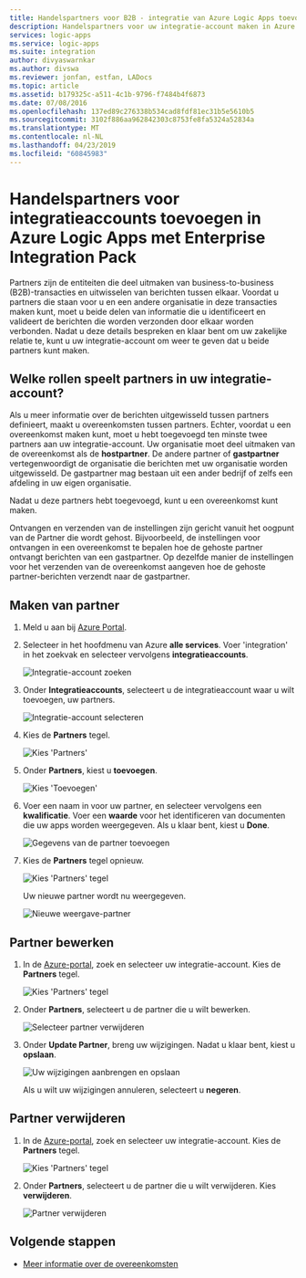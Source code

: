 ```yaml
---
title: Handelspartners voor B2B - integratie van Azure Logic Apps toevoegen | Microsoft Docs
description: Handelspartners voor uw integratie-account maken in Azure Logic Apps met Enterprise Integration Pack
services: logic-apps
ms.service: logic-apps
ms.suite: integration
author: divyaswarnkar
ms.author: divswa
ms.reviewer: jonfan, estfan, LADocs
ms.topic: article
ms.assetid: b179325c-a511-4c1b-9796-f7484b4f6873
ms.date: 07/08/2016
ms.openlocfilehash: 137ed89c276338b534cad8fdf81ec31b5e5610b5
ms.sourcegitcommit: 3102f886aa962842303c8753fe8fa5324a52834a
ms.translationtype: MT
ms.contentlocale: nl-NL
ms.lasthandoff: 04/23/2019
ms.locfileid: "60845983"
---
```

# <a name="add-trading-partners-for-integration-accounts-in-azure-logic-apps-with-enterprise-integration-pack"></a>Handelspartners voor integratieaccounts toevoegen in Azure Logic Apps met Enterprise Integration Pack

Partners zijn de entiteiten die deel uitmaken van business-to-business (B2B)-transacties en uitwisselen van berichten tussen elkaar. Voordat u partners die staan voor u en een andere organisatie in deze transacties maken kunt, moet u beide delen van informatie die u identificeert en valideert de berichten die worden verzonden door elkaar worden verbonden. Nadat u deze details bespreken en klaar bent om uw zakelijke relatie te, kunt u uw integratie-account om weer te geven dat u beide partners kunt maken.

## <a name="what-roles-do-partners-play-in-your-integration-account"></a>Welke rollen speelt partners in uw integratie-account?

Als u meer informatie over de berichten uitgewisseld tussen partners definieert, maakt u overeenkomsten tussen partners. Echter, voordat u een overeenkomst maken kunt, moet u hebt toegevoegd ten minste twee partners aan uw integratie-account. Uw organisatie moet deel uitmaken van de overeenkomst als de **hostpartner**. De andere partner of **gastpartner** vertegenwoordigt de organisatie die berichten met uw organisatie worden uitgewisseld. De gastpartner mag bestaan uit een ander bedrijf of zelfs een afdeling in uw eigen organisatie.

Nadat u deze partners hebt toegevoegd, kunt u een overeenkomst kunt maken.

Ontvangen en verzenden van de instellingen zijn gericht vanuit het oogpunt van de Partner die wordt gehost. Bijvoorbeeld, de instellingen voor ontvangen in een overeenkomst te bepalen hoe de gehoste partner ontvangt berichten van een gastpartner. Op dezelfde manier de instellingen voor het verzenden van de overeenkomst aangeven hoe de gehoste partner-berichten verzendt naar de gastpartner.

## <a name="create-partner"></a>Maken van partner

1. Meld u aan bij [Azure Portal](https://portal.azure.com).

2. Selecteer in het hoofdmenu van Azure **alle services**. Voer 'integration' in het zoekvak en selecteer vervolgens **integratieaccounts**.

   ![Integratie-account zoeken](./media/logic-apps-enterprise-integration-partners/account-1.png)

3. Onder **Integratieaccounts**, selecteert u de integratieaccount waar u wilt toevoegen, uw partners.

   ![Integratie-account selecteren](./media/logic-apps-enterprise-integration-partners/account-2.png)

4. Kies de **Partners** tegel.

   ![Kies 'Partners'](./media/logic-apps-enterprise-integration-partners/partner-1.png)

5. Onder **Partners**, kiest u **toevoegen**.

   ![Kies 'Toevoegen'](./media/logic-apps-enterprise-integration-partners/partner-2.png)

6. Voer een naam in voor uw partner, en selecteer vervolgens een **kwalificatie**. Voer een **waarde** voor het identificeren van documenten die uw apps worden weergegeven. Als u klaar bent, kiest u **Done**.

   ![Gegevens van de partner toevoegen](./media/logic-apps-enterprise-integration-partners/partner-3.png)

7. Kies de **Partners** tegel opnieuw.

   ![Kies 'Partners' tegel](./media/logic-apps-enterprise-integration-partners/partner-5.png)

   Uw nieuwe partner wordt nu weergegeven. 

   ![Nieuwe weergave-partner](./media/logic-apps-enterprise-integration-partners/partner-6.png)

## <a name="edit-partner"></a>Partner bewerken

1. In de [Azure-portal](https://portal.azure.com), zoek en selecteer uw integratie-account. Kies de **Partners** tegel.

   ![Kies 'Partners' tegel](./media/logic-apps-enterprise-integration-partners/edit.png)

2. Onder **Partners**, selecteert u de partner die u wilt bewerken.

   ![Selecteer partner verwijderen](./media/logic-apps-enterprise-integration-partners/edit-1.png)

3. Onder **Update Partner**, breng uw wijzigingen.
Nadat u klaar bent, kiest u **opslaan**. 

   ![Uw wijzigingen aanbrengen en opslaan](./media/logic-apps-enterprise-integration-partners/edit-2.png)

   Als u wilt uw wijzigingen annuleren, selecteert u **negeren**.

## <a name="delete-partner"></a>Partner verwijderen

1. In de [Azure-portal](https://portal.azure.com), zoek en selecteer uw integratie-account. Kies de **Partners** tegel.

   ![Kies 'Partners' tegel](./media/logic-apps-enterprise-integration-partners/delete.png)

2. Onder **Partners**, selecteert u de partner die u wilt verwijderen.
Kies **verwijderen**.

   ![Partner verwijderen](./media/logic-apps-enterprise-integration-partners/delete-1.png)

## <a name="next-steps"></a>Volgende stappen

* [Meer informatie over de overeenkomsten](../logic-apps/logic-apps-enterprise-integration-agreements.md "meer informatie over enterprise integration-overeenkomsten")  

